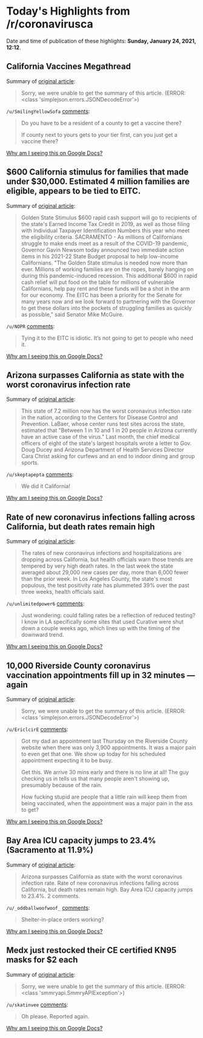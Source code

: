 # Today's Highlights from /r/coronavirusca

Date and time of publication of these highlights: **Sunday, January 24, 2021, 12:12**.

## California Vaccines Megathread

Summary of [original article](https://www.reddit.com/r/CoronavirusCA/comments/l35yck/california_vaccines_megathread/):

> Sorry, we were unable to get the summary of this article. (ERROR: <class 'simplejson.errors.JSONDecodeError'>)

`/u/SmilingYellowSofa` [comments](https://www.reddit.com/r/CoronavirusCA/comments/l35yck/california_vaccines_megathread/):

> Do you have to be a resident of a county to get a vaccine there?  
> 
> If county next to yours gets to your tier first, can you just get a vaccine there?

[Why am I seeing this on Google Docs?](https://docs.google.com/document/d/1Dc6We63vOXIZsc0op-Bt4abqkYjXzOigalQqFxmvvbM/edit?usp=sharing)

## $600 California stimulus for families that made under $30,000. Estimated 4 million families are eligible, appears to be tied to EITC.

Summary of [original article](https://www.gov.ca.gov/2021/01/06/governor-newsom-announces-golden-state-stimulus-a-budget-proposal-to-help-low-income-californians-through-600-rapid-cash-payments-and-calls-for-extension-of-eviction-moratorium/):

> Golden State Stimulus $600 rapid cash support will go to recipients of the state's Earned Income Tax Credit in 2019, as well as those filing with Individual Taxpayer Identification Numbers this year who meet the eligibility criteria. SACRAMENTO - As millions of Californians struggle to make ends meet as a result of the COVID-19 pandemic, Governor Gavin Newsom today announced two immediate action items in his 2021-22 State Budget proposal to help low-income Californians. "The Golden State stimulus is needed now more than ever. Millions of working families are on the ropes, barely hanging on during this pandemic-induced recession. This additional $600 in rapid cash relief will put food on the table for millions of vulnerable Californians, help pay rent and these funds will be a shot in the arm for our economy. The EITC has been a priority for the Senate for many years now and we look forward to partnering with the Governor to get these dollars into the pockets of struggling families as quickly as possible," said Senator Mike McGuire.

`/u/NOPR` [comments](https://www.reddit.com/r/CoronavirusCA/comments/l3wugq/600_california_stimulus_for_families_that_made/):

> Tying it to the EITC is idiotic. It’s not going to get to people who need it.

[Why am I seeing this on Google Docs?](https://docs.google.com/document/d/1Dc6We63vOXIZsc0op-Bt4abqkYjXzOigalQqFxmvvbM/edit?usp=sharing)

## Arizona surpasses California as state with the worst coronavirus infection rate

Summary of [original article](https://www.latimes.com/world-nation/story/2021-01-22/arizona-coronavirus-surge):

> This state of 7.2 million now has the worst coronavirus infection rate in the nation, according to the Centers for Disease Control and Prevention. LaBaer, whose center runs test sites across the state, estimated that "Between 1 in 10 and 1 in 20 people in Arizona currently have an active case of the virus." Last month, the chief medical officers of eight of the state's largest hospitals wrote a letter to Gov. Doug Ducey and Arizona Department of Health Services Director Cara Christ asking for curfews and an end to indoor dining and group sports.

`/u/skeptapepta` [comments](https://www.reddit.com/r/CoronavirusCA/comments/l3idld/arizona_surpasses_california_as_state_with_the/):

> We did it California!

[Why am I seeing this on Google Docs?](https://docs.google.com/document/d/1Dc6We63vOXIZsc0op-Bt4abqkYjXzOigalQqFxmvvbM/edit?usp=sharing)

## Rate of new coronavirus infections falling across California, but death rates remain high

Summary of [original article](https://ktla.com/news/california/rate-of-new-coronavirus-infections-falling-across-california-but-death-rates-remain-high/):

> The rates of new coronavirus infections and hospitalizations are dropping across California, but health officials warn those trends are tempered by very high death rates. In the last week the state averaged about 29,000 new cases per day, more than 6,000 fewer than the prior week. In Los Angeles County, the state's most populous, the test positivity rate has plummeted 39% over the past three weeks, health officials said.

`/u/unlimitedpower6` [comments](https://www.reddit.com/r/CoronavirusCA/comments/l3rt4m/rate_of_new_coronavirus_infections_falling_across/):

> Just wondering: could falling rates be a reflection of reduced testing? I know in LA specifically some sites that used Curative were shut down a couple weeks ago, which lines up with the timing of the downward trend.

[Why am I seeing this on Google Docs?](https://docs.google.com/document/d/1Dc6We63vOXIZsc0op-Bt4abqkYjXzOigalQqFxmvvbM/edit?usp=sharing)

## 10,000 Riverside County coronavirus vaccination appointments fill up in 32 minutes — again

Summary of [original article](https://www.eastbaytimes.com/2021/01/23/10000-riverside-county-coronavirus-vaccination-appointments-fill-up-in-32-minutes-again/amp/?__twitter_impression=true):

> Sorry, we were unable to get the summary of this article. (ERROR: <class 'simplejson.errors.JSONDecodeError'>)

`/u/EriclcirE` [comments](https://www.reddit.com/r/CoronavirusCA/comments/l3nxvk/10000_riverside_county_coronavirus_vaccination/):

> Got my dad an appointment last Thursday on the Riverside County website when there was only 3,900 appointments. It was a major pain to even get that one. We show up today for his scheduled appointment expecting it to be busy.
> 
> Get this. We arrive 30 mins early and there is no line at all! The guy checking us in tells us that many people aren't showing up, presumably because of the rain.
> 
> How fucking stupid are people that a little rain will keep them from being vaccinated, when the appointment was a major pain in the ass to get?

[Why am I seeing this on Google Docs?](https://docs.google.com/document/d/1Dc6We63vOXIZsc0op-Bt4abqkYjXzOigalQqFxmvvbM/edit?usp=sharing)

## Bay Area ICU capacity jumps to 23.4% (Sacramento at 11.9%)

Summary of [original article](https://www.reddit.com/r/CoronavirusCA/comments/l3khie/bay_area_icu_capacity_jumps_to_234_sacramento_at/):

> Arizona surpasses California as state with the worst coronavirus infection rate. Rate of new coronavirus infections falling across California, but death rates remain high. Bay Area ICU capacity jumps to 23.4%.  2 comments.

`/u/_oddballwoofwoof_` [comments](https://www.reddit.com/r/CoronavirusCA/comments/l3khie/bay_area_icu_capacity_jumps_to_234_sacramento_at/):

> Shelter-in-place orders working?

[Why am I seeing this on Google Docs?](https://docs.google.com/document/d/1Dc6We63vOXIZsc0op-Bt4abqkYjXzOigalQqFxmvvbM/edit?usp=sharing)

## Medx just restocked their CE certified KN95 masks for $2 each

Summary of [original article](https://www.reddit.com/r/CoronavirusCA/comments/l46j7y/medx_just_restocked_their_ce_certified_kn95_masks/):

> Sorry, we were unable to get the summary of this article. (ERROR: <class 'smmryapi.SmmryAPIException'>)

`/u/skatinvee` [comments](https://www.reddit.com/r/CoronavirusCA/comments/l46j7y/medx_just_restocked_their_ce_certified_kn95_masks/):

> Oh please.  Reported again.

[Why am I seeing this on Google Docs?](https://docs.google.com/document/d/1Dc6We63vOXIZsc0op-Bt4abqkYjXzOigalQqFxmvvbM/edit?usp=sharing)

